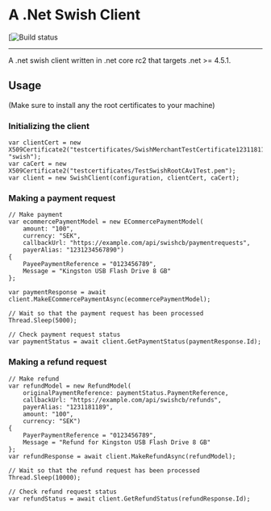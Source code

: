 # A .Net Swish Client

[![Build status](https://nikolofs.visualstudio.com/_apis/public/build/definitions/7e23ce7e-e7b1-47d3-9159-53e637633209/3/badge)

---

A .net swish client written in .net core rc2 that targets .net >= 4.5.1.

## Usage

(Make sure to install any the root certificates to your machine)

### Initializing the client
    var clientCert = new X509Certificate2("testcertificates/SwishMerchantTestCertificate1231181189.p12", "swish");
    var caCert = new X509Certificate2("testcertificates/TestSwishRootCAv1Test.pem");
    var client = new SwishClient(configuration, clientCert, caCert);

### Making a payment request
    // Make payment
    var ecommercePaymentModel = new ECommercePaymentModel(
        amount: "100",
        currency: "SEK",
        callbackUrl: "https://example.com/api/swishcb/paymentrequests",
        payerAlias: "1231234567890")
    {
        PayeePaymentReference = "0123456789",
        Message = "Kingston USB Flash Drive 8 GB"
    };

    var paymentResponse = await client.MakeECommercePaymentAsync(ecommercePaymentModel);

    // Wait so that the payment request has been processed
    Thread.Sleep(5000);

    // Check payment request status
    var paymentStatus = await client.GetPaymentStatus(paymentResponse.Id);

### Making a refund request
    // Make refund
    var refundModel = new RefundModel(
        originalPaymentReference: paymentStatus.PaymentReference,
        callbackUrl: "https://example.com/api/swishcb/refunds",
        payerAlias: "1231181189",
        amount: "100",
        currency: "SEK")
    {
        PayerPaymentReference = "0123456789",
        Message = "Refund for Kingston USB Flash Drive 8 GB"
    };
    var refundResponse = await client.MakeRefundAsync(refundModel);

    // Wait so that the refund request has been processed
    Thread.Sleep(10000);

    // Check refund request status
    var refundStatus = await client.GetRefundStatus(refundResponse.Id);
